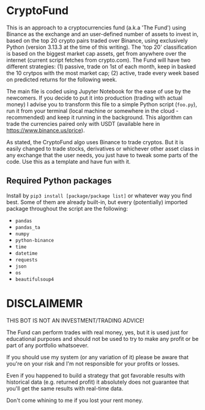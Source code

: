 # CryptoFund

This is an approach to a cryptocurrencies fund (a.k.a 'The Fund') using Binance as the exchange and an user-defined number of assets to invest in, based on the top 20 crypto pairs traded over Binance, using exclusively Python (version 3.13.3 at the time of this writing). The 'top 20' classification is based on the biggest market cap assets, get from anywhere over the internet (current script fetches from crypto.com). The Fund will have two different strategies: (1) passive, trade on 1st of each month, keep in basked the 10 crytpos with the most market cap; (2) active, trade every week based on predicted returns for the following week.

The main file is coded using Jupyter Notebook for the ease of use by the newcomers. If you decide to put it into production (trading with actual money) I advise you to transform this file to a simple Python script (`foo.py`), run it from your terminal (local machine or somewhere in the cloud - recommended) and keep it running in the background. This algorithm can trade the currencies paired only with USDT (available here in https://www.binance.us/price). 

As stated, the CryptoFund algo uses Binance to trade cryptos. But it is easily changed to trade stocks, derivatives or whichever other asset class in any exchange that the user needs, you just have to tweak some parts of the code. Use this as a template and have fun with it.


## Required Python packages
Install by `pip3 install [package/package list]` or whatever way you find best. Some of them are already built-in, but every (potentially) imported package throughout the script are the following:

- `pandas`
- `pandas_ta`
- `numpy`
- `python-binance`
- `time`
- `datetime`
- `requests`
- `json`
- `os`
- `beautifulsoup4`

# DISCLAIMEMR
THIS BOT IS NOT AN INVESTMENT/TRADING ADVICE!

The Fund can perform trades with real money, yes, but it is used just for educational purposes and should not be used to try to make any profit or be part of any portfolio whatsoever.

If you should use my system (or any variation of it) please be aware that you're on your risk and I'm not responsible for your profits or losses.

Even if you happened to build a strategy that got favorable results with historical data (e.g. returned profit) it absolutely does not guarantee that you'll get the same results with real-time data.

Don't come whining to me if you lost your rent money.